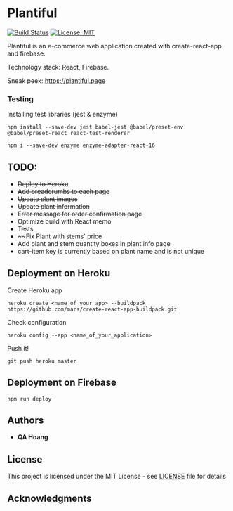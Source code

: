 # Plantiful

[![Build Status](https://travis-ci.com/quanganhhoang/plantiful.svg?branch=master)](https://travis-ci.com/quanganhhoang/plantiful.svg?branch=master)
[![License: MIT](https://img.shields.io/badge/License-MIT-yellow.svg)](https://opensource.org/licenses/MIT)

Plantiful is an e-commerce web application created with create-react-app and firebase.

Technology stack: React, Firebase.

Sneak peek: https://plantiful.page

<!-- Youtube:

[![App Walkthrough](https://img.youtube.com/vi/qOQQJRNF9P4/0.jpg)](https://youtu.be/qOQQJRNF9P4) -->
    

### Testing

Installing test libraries (jest & enzyme)

    npm install --save-dev jest babel-jest @babel/preset-env @babel/preset-react react-test-renderer

    npm i --save-dev enzyme enzyme-adapter-react-16

## TODO:
- ~~Deploy to Heroku~~
- ~~Add breadcrumbs to each page~~
- ~~Update plant images~~
- ~~Update plant information~~
- ~~Error message for order confirmation page~~
- Optimize build with React memo
- Tests
- ~~Fix Plant with stems' price
- Add plant and stem quantity boxes in plant info page 
- cart-item key is currently based on plant name and is not unique


## Deployment on Heroku

Create Heroku app

    heroku create <name_of_your_app> --buildpack https://github.com/mars/create-react-app-buildpack.git


Check configuration

    heroku config --app <name_of_your_application>


Push it!

    git push heroku master


## Deployment on Firebase

    npm run deploy


## Authors

* **QA Hoang**


## License

This project is licensed under the MIT License - see [LICENSE](LICENSE) file for details


## Acknowledgments

